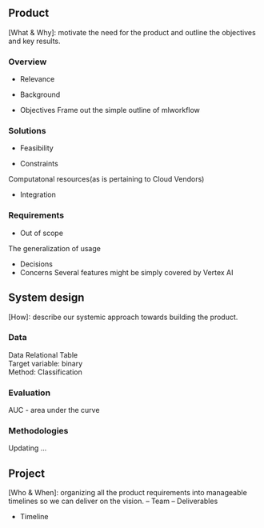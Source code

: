 ## Product
[What & Why]: motivate the need for the product and outline the objectives and key results.

### Overview
- Relevance
- Background

- Objectives
Frame out the simple outline of mlworkflow

### Solutions
- Feasibility

- Constraints 

Computatonal resources(as is pertaining to Cloud Vendors)
- Integration

### Requirements
- Out of scope

The generalization of usage

- Decisions
- Concerns
Several features might be simply covered by Vertex AI

## System design
[How]: describe our systemic approach towards building the product.

### Data
Data Relational Table \
Target variable: binary \
Method: Classification

### Evaluation
AUC - area under the curve


### Methodologies
Updating ...


## Project
[Who & When]: organizing all the product requirements into manageable timelines so we can deliver on the vision.
– Team
– Deliverables
- Timeline